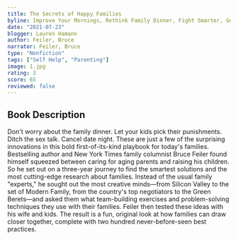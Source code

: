 ```yaml
---
title: The Secrets of Happy Families
byline: Improve Your Mornings, Rethink Family Dinner, Fight Smarter, Go Out and Play, and Much More
date: "2021-07-23"
blogger: Lauren Hamann
author: Feiler, Bruce
narrator: Feiler, Bruce
type: "Nonfiction"
tags: ["Self Help", "Parenting"]
image: 1.jpg
rating: 3
score: 65
reviewed: false
---
```


## Book Description

Don't worry about the family dinner. Let your kids pick their punishments. Ditch the sex talk. Cancel date night.
These are just a few of the surprising innovations in this bold first-of-its-kind playbook for today's families. Bestselling author and New York Times family columnist Bruce Feiler found himself squeezed between caring for aging parents and raising his children. So he set out on a three-year journey to find the smartest solutions and the most cutting-edge research about families. Instead of the usual family "experts," he sought out the most creative minds—from Silicon Valley to the set of Modern Family, from the country's top negotiators to the Green Berets—and asked them what team-building exercises and problem-solving techniques they use with their families. Feiler then tested these ideas with his wife and kids. The result is a fun, original look at how families can draw closer together, complete with two hundred never-before-seen best practices.

